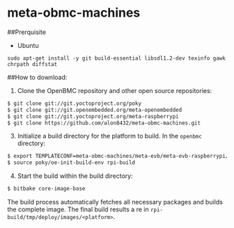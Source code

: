 # meta-obmc-machines

##Prerquisite
- Ubuntu
```
sudo apt-get install -y git build-essential libsdl1.2-dev texinfo gawk chrpath diffstat
```

##How to download:
1. Clone the OpenBMC repository and other open source repositories:
 ```bash
 $ git clone git://git.yoctoproject.org/poky
 $ git clone git://git.openembedded.org/meta-openembedded
 $ git clone git://git.yoctoproject.org/meta-raspberrypi
 $ git clone https://github.com/alon8432/meta-obmc-machines.git
 ```
3. Initialize a build directory for the platform to build. In the `openbmc` directory:
 ```bash
 $ export TEMPLATECONF=meta-obmc-machines/meta-evb/meta-evb-raspberrypi/conf
 $ source poky/oe-init-build-env rpi-build
 ```
4. Start the build within the build directory:
 ```bash
 $ bitbake core-image-base
 ```
 The build process automatically fetches all necessary packages and builds the complete image. The final build results a
re in `rpi-build/tmp/deploy/images/<platform>`. 
